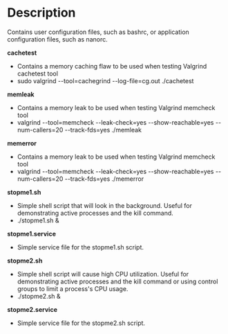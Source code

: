 # Description
Contains user configuration files, such as bashrc, or application configuration files, such as nanorc.  

**cachetest**  
- Contains a memory caching flaw to be used when testing Valgrind cachetest tool  
- sudo valgrind --tool=cachegrind --log-file=cg.out ./cachetest  

**memleak**  
- Contains a memory leak to be used when testing Valgrind memcheck tool  
- valgrind --tool=memcheck --leak-check=yes --show-reachable=yes --num-callers=20 --track-fds=yes ./memleak  

**memerror**  
- Contains a memory leak to be used when testing Valgrind memcheck tool  
- valgrind --tool=memcheck --leak-check=yes --show-reachable=yes --num-callers=20 --track-fds=yes ./memerror  

**stopme1.sh**  
- Simple shell script that will look in the background. Useful for demonstrating active processes and the kill command.  
- ./stopme1.sh &  

**stopme1.service**  
- Simple service file for the stopme1.sh script.

**stopme2.sh**  
- Simple shell script will cause high CPU utilization. Useful for demonstrating active processes and the kill command or using control groups to limit a process's CPU usage.  
- ./stopme2.sh &  

**stopme2.service**
- Simple service file for the stopme2.sh script.
